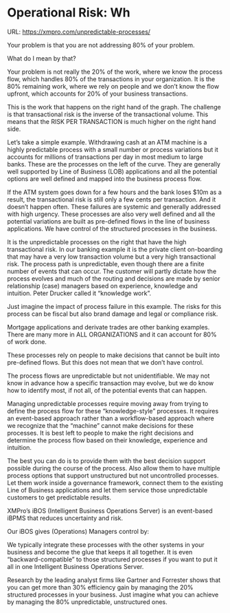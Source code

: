 # Operational Risk: Wh

URL: https://xmpro.com/unpredictable-processes/



Your problem is that you are not addressing 80% of your problem.

What do I mean by that?

Your problem is not really the 20% of the work, where we know the process flow, which handles 80% of the transactions in your organization. It is the 80% remaining work, where we rely on people and we don’t know the flow upfront, which accounts for 20% of your business transactions.

This is the work that happens on the right hand of the graph. The challenge is that transactional risk is the inverse of the transactional volume. This means that the RISK PER TRANSACTION is much higher on the right hand side.



Let’s take a simple example. Withdrawing cash at an ATM machine is a highly predictable process with a small number or process variations but it accounts for millions of transactions per day in most medium to large banks. These are the processes on the left of the curve. They are generally well supported by Line of Business (LOB) applications and all the potential options are well defined and mapped into the business process flow.

If the ATM system goes down for a few hours and the bank loses $10m as a result, the transactional risk is still only a few cents per transaction. And it doesn’t happen often. These failures are systemic and generally addressed with high urgency. These processes are also very well defined and all the potential variations are built as pre-defined flows in the line of business applications. We have control of the structured processes in the business.

It is the unpredictable processes on the right that have the high transactional risk. In our banking example it is the private client on-boarding that may have a very low transaction volume but a very high transactional risk. The process path is unpredictable, even though there are a finite number of events that can occur. The customer will partly dictate how the process evolves and much of the routing and decisions are made by senior relationship (case) managers based on experience, knowledge and intuition. Peter Drucker called it “knowledge work”.

Just imagine the impact of process failure in this example. The risks for this process can be fiscal but also brand damage and legal or compliance risk.

Mortgage applications and derivate trades are other banking examples. There are many more in ALL ORGANIZATIONS and it can account for 80% of work done.

These processes rely on people to make decisions that cannot be built into pre-defined flows. But this does not mean that we don’t have control.

The process flows are unpredictable but not unidentifiable. We may not know in advance how a specific transaction may evolve, but we do know how to identify most, if not all, of the potential events that can happen.

Managing unpredictable processes require moving away from trying to define the process flow for these “knowledge-style” processes. It requires an event-based approach rather than a workflow-based approach where we recognize that the “machine” cannot make decisions for these processes. It is best left to people to make the right decisions and determine the process flow based on their knowledge, experience and intuition.

The best you can do is to provide them with the best decision support possible during the course of the process. Also allow them to have multiple process options that support unstructured but not uncontrolled processes. Let them work inside a governance framework, connect them to the existing Line of Business applications and let them service those unpredictable customers to get predictable results.

XMPro’s iBOS (Intelligent Business Operations Server) is an event-based iBPMS that reduces uncertainty and risk.

Our iBOS gives (Operations) Managers control by:

We typically integrate these processes with the other systems in your business and become the glue that keeps it all together. It is even “backward-compatible” to those structured processes if you want to put it all in one Intelligent Business Operations Server.

Research by the leading analyst firms like Gartner and Forrester shows that you can get more than 30% efficiency gain by managing the 20% structured processes in your business. Just imagine what you can achieve by managing the 80% unpredictable, unstructured ones.

